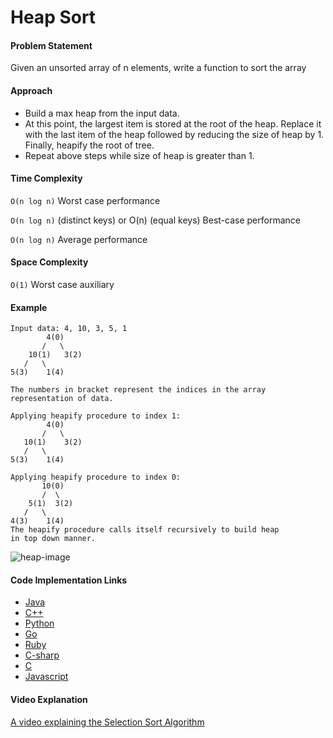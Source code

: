 # Heap Sort

#### Problem Statement

Given an unsorted array of n elements, write a function to sort the array

#### Approach

- Build a max heap from the input data.
- At this point, the largest item is stored at the root of the heap. Replace it with the last item of the heap followed by reducing the size of heap by 1. Finally, heapify the root of tree.
- Repeat above steps while size of heap is greater than 1.

#### Time Complexity

`O(n log n)` Worst case performance

`O(n log n)` (distinct keys)
or O(n) (equal keys) Best-case performance

`O(n log n)` Average performance

#### Space Complexity

`O(1)` Worst case auxiliary


#### Example
 ```
Input data: 4, 10, 3, 5, 1
         4(0)
        /   \
     10(1)   3(2)
    /   \
 5(3)    1(4)

The numbers in bracket represent the indices in the array
representation of data.

Applying heapify procedure to index 1:
         4(0)
        /   \
    10(1)    3(2)
    /   \
5(3)    1(4)

Applying heapify procedure to index 0:
        10(0)
        /  \
     5(1)  3(2)
    /   \
 4(3)    1(4)
The heapify procedure calls itself recursively to build heap
 in top down manner.
  ```

![heap-image](https://upload.wikimedia.org/wikipedia/commons/1/1b/Sorting_heapsort_anim.gif "Heap Sort")

#### Code Implementation Links

- [Java](https://github.com/TheAlgorithms/Java/blob/master/Sorts/HeapSort.java)
- [C++](https://github.com/TheAlgorithms/C-Plus-Plus/blob/master/sorting/heap_sort.cpp)
- [Python](https://github.com/TheAlgorithms/Python/blob/master/sorts/heap_sort.py)
- [Go](https://github.com/TheAlgorithms/Go/blob/master/sorts/heapsort.go)
- [Ruby](https://github.com/TheAlgorithms/Ruby/blob/master/sorting/heap_sort.rb)
- [C-sharp](https://github.com/TheAlgorithms/C-Sharp/blob/master/Algorithms/Sorters/Comparison/HeapSorter.cs)
- [C](https://github.com/TheAlgorithms/C/blob/master/sorting/heap_sort.c)
- [Javascript](https://github.com/TheAlgorithms/Javascript/blob/master/Sorts/HeapSort.js)

#### Video Explanation

[A video explaining the Selection Sort Algorithm](https://www.youtube.com/watch?v=MtQL_ll5KhQ)
